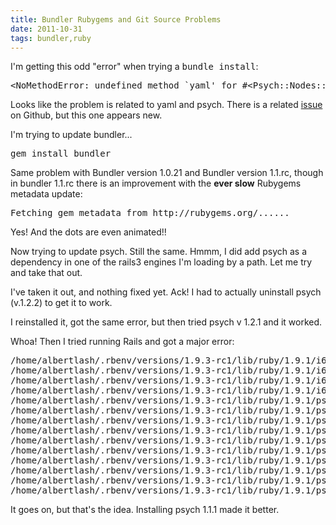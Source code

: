 ```yaml
---
title: Bundler Rubygems and Git Source Problems 
date: 2011-10-31
tags: bundler,ruby
---
```

I'm getting this odd "error" when trying a <tt>bundle install</tt>:

<pre class="terminal">
&lt;NoMethodError: undefined method `yaml' for #&lt;Psych::Nodes::Stream:0x9d78120&gt;
</pre>

Looks like the problem is related to yaml and psych. There is a related
[issue](https://github.com/carlhuda/bundler/issues/1239) on Github, but this one
appears new.

I'm trying to update bundler...

<pre class="terminal">
gem install bundler
</pre>

Same problem with Bundler version 1.0.21 and Bundler version 1.1.rc, though in
bundler 1.1.rc there is an improvement with the **ever slow** Rubygems metadata
update:

<pre class="terminal">
Fetching gem metadata from http://rubygems.org/......
</pre>

Yes! And the dots are even animated!!

Now trying to update psych. Still the same. Hmmm, I did add psych as
a dependency in one of the rails3 engines I'm loading by a path. Let me try and
take that out.

I've taken it out, and nothing fixed yet. Ack! I had to actually uninstall psych (v.1.2.2) to get it to work.

I reinstalled it, got the same error, but then tried psych v 1.2.1 and it worked.

Whoa! Then I tried running Rails and got a major error:

<pre class="terminal">
/home/albertlash/.rbenv/versions/1.9.3-rc1/lib/ruby/1.9.1/i686-linux/psych.so: warning: already initialized constant ANY
/home/albertlash/.rbenv/versions/1.9.3-rc1/lib/ruby/1.9.1/i686-linux/psych.so: warning: already initialized constant UTF8
/home/albertlash/.rbenv/versions/1.9.3-rc1/lib/ruby/1.9.1/i686-linux/psych.so: warning: already initialized constant UTF16LE
/home/albertlash/.rbenv/versions/1.9.3-rc1/lib/ruby/1.9.1/i686-linux/psych.so: warning: already initialized constant UTF16BE
/home/albertlash/.rbenv/versions/1.9.3-rc1/lib/ruby/1.9.1/psych/nodes/stream.rb:12: warning: already initialized constant ANY
/home/albertlash/.rbenv/versions/1.9.3-rc1/lib/ruby/1.9.1/psych/nodes/stream.rb:15: warning: already initialized constant UTF8
/home/albertlash/.rbenv/versions/1.9.3-rc1/lib/ruby/1.9.1/psych/nodes/stream.rb:18: warning: already initialized constant UTF16LE
/home/albertlash/.rbenv/versions/1.9.3-rc1/lib/ruby/1.9.1/psych/nodes/stream.rb:21: warning: already initialized constant UTF16BE
/home/albertlash/.rbenv/versions/1.9.3-rc1/lib/ruby/1.9.1/psych/nodes/sequence.rb:42: warning: already initialized constant ANY
/home/albertlash/.rbenv/versions/1.9.3-rc1/lib/ruby/1.9.1/psych/nodes/sequence.rb:45: warning: already initialized constant BLOCK
/home/albertlash/.rbenv/versions/1.9.3-rc1/lib/ruby/1.9.1/psych/nodes/sequence.rb:48: warning: already initialized constant FLOW
/home/albertlash/.rbenv/versions/1.9.3-rc1/lib/ruby/1.9.1/psych/nodes/scalar.rb:9: warning: already initialized constant ANY
/home/albertlash/.rbenv/versions/1.9.3-rc1/lib/ruby/1.9.1/psych/nodes/scalar.rb:12: warning: already initialized constant PLAIN
/home/albertlash/.rbenv/versions/1.9.3-rc1/lib/ruby/1.9.1/psych/nodes/scalar.rb:15: warning: already initialized constant SINGLE_QUOTED
</pre>

It goes on, but that's the idea. Installing psych 1.1.1 made it better.
